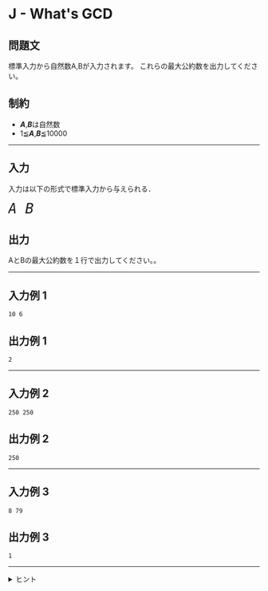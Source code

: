 # J - What's GCD

## 問題文

標準入力から自然数A,Bが入力されます。
これらの最大公約数を出力してください。

## 制約
* ***A***,***B***は自然数
* 1≦***A***,***B***≦10000
***
## 入力
入力は以下の形式で標準入力から与えられる．

<pre>
<span style="font-size: 200%"><var>A</var> <var>B</var>
</pre>
## 出力
AとBの最大公約数を１行で出力してください。。
***
## 入力例 1 
```
10 6
```
## 出力例 1
```
2
```

***
## 入力例 2
```
250 250
```
## 出力例 2
```
250
```
***
## 入力例 3
```
8 79
```
## 出力例 3
```
1
```
***

<details>
<summary>ヒント</summary>

「ユークリッドの互除法」で検索してみよう
</details>
